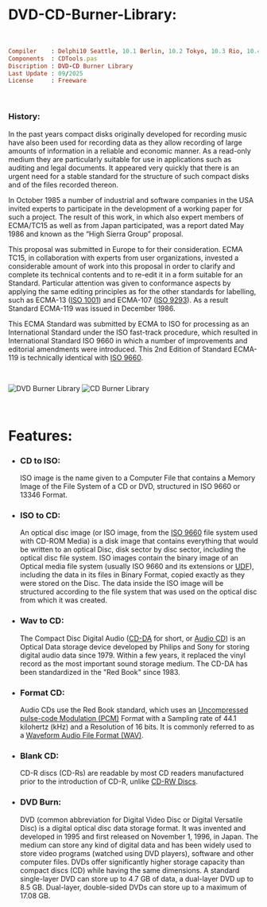 # DVD-CD-Burner-Library:

</br>

```ruby
Compiler    : Delphi10 Seattle, 10.1 Berlin, 10.2 Tokyo, 10.3 Rio, 10.4 Sydney, 11 Alexandria, 12 Athens
Components  : CDTools.pas
Discription : DVD-CD Burner Library
Last Update : 09/2025
License     : Freeware
```
</br>

### History:
In the past years compact disks originally developed for recording music have also been used for recording data as they allow
recording of large amounts of information in a reliable and economic manner. As a read-only medium they are particularly
suitable for use in applications such as auditing and legal documents. It appeared very quickly that there is an urgent need for a
stable standard for the structure of such compact disks and of the files recorded thereon.

In October 1985 a number of industrial and software companies in the USA invited experts to participate in the development of
a working paper for such a project. The result of this work, in which also expert members of ECMA/TC15 as well as from
Japan participated, was a report dated May 1986 and known as the “High Sierra Group” proposal.

This proposal was submitted in Europe to  for their consideration. ECMA TC15, in collaboration with experts from user
organizations, invested a considerable amount of work into this proposal in order to clarify and complete its technical contents
and to re-edit it in a form suitable for an Standard. Particular attention was given to conformance aspects by applying the same
editing principles as for the other standards for labelling, such as ECMA-13 ([ISO 1001](https://it.wikipedia.org/wiki/ISO_10001)) and ECMA-107 ([ISO 9293](https://en.m.wikipedia.org/wiki/ISO/IEC_9293?redirect=no)). As a
result Standard ECMA-119 was issued in December 1986.

This ECMA Standard was submitted by ECMA to ISO for processing as an International Standard under the ISO fast-track
procedure, which resulted in International Standard ISO 9660 in which a number of improvements and editorial amendments
were introduced. This 2nd Edition of Standard ECMA-119 is technically identical with [ISO 9660](https://de.wikipedia.org/wiki/ISO_9660).

</br>

![DVD Burner Library](https://github.com/user-attachments/assets/53525a3e-0b89-410d-b463-05200a788213)  ![CD Burner Library](https://github.com/user-attachments/assets/a7df06c5-51db-4f97-9936-26d8aa82f824)

</br>

# Features:

* ### CD to ISO:  
  ISO image is the name given to a Computer File that contains a Memory Image of the File System of a CD or DVD, structured in ISO 9660 or 13346 Format.

* ### ISO to CD:  
  An optical disc image (or ISO image, from the [ISO 9660](https://en.wikipedia.org/wiki/ISO_9660) file system used with CD-ROM Media) is a disk image that contains everything that would be written to an optical Disc, disk sector by disc sector, including the optical disc file system. ISO images contain the binary image of an Optical media file system (usually ISO 9660 and its extensions or [UDF](https://en.wikipedia.org/wiki/Universal_Disk_Format)), including the data in its files in Binary Format, copied exactly as they were stored on the Disc. The data inside the ISO image will be structured according to the file system that was used on the optical disc from which it was created.

* ### Wav to CD:  
  The Compact Disc Digital Audio ([CD-DA](https://de.wikipedia.org/wiki/Compact_Disc_Digital_Audio) for short, or [Audio CD](https://de.wikipedia.org/wiki/Compact_Disc_Digital_Audio)) is an Optical Data storage device developed by Philips and Sony for storing digital audio data since 1979. Within a few years, it replaced the vinyl record as the most important sound storage medium. The CD-DA has been standardized in the "Red Book" since 1983.

* ### Format CD:  
  Audio CDs use the Red Book standard, which uses an [Uncompressed pulse-code Modulation (PCM)](https://en.wikipedia.org/wiki/Pulse-code_modulation) Format with a Sampling rate of 44.1 kilohertz (kHz) and a Resolution of 16 bits. It is commonly referred to as a [Waveform Audio File Format (WAV)](https://en.wikipedia.org/wiki/WAV).

* ### Blank CD:  
  CD-R discs (CD-Rs) are readable by most CD readers manufactured prior to the introduction of CD-R, unlike [CD-RW Discs](https://en.wikipedia.org/wiki/CD-RW).

* ### DVD Burn:  
  DVD (common abbreviation for Digital Video Disc or Digital Versatile Disc) is a digital optical disc data storage format. It was invented and developed in 1995 and first released on November 1, 1996, in Japan. The medium can store any kind of digital data and has been widely used to store video programs (watched using DVD players), software and other computer files. DVDs offer significantly higher storage capacity than compact discs (CD) while having the same dimensions. A standard single-layer DVD can store up to 4.7 GB of data, a dual-layer DVD up to 8.5 GB. Dual-layer, double-sided DVDs can store up to a maximum of 17.08 GB.

